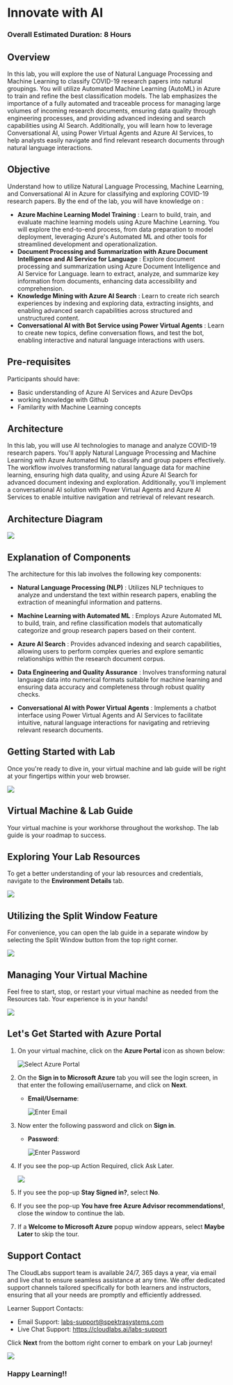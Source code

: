 # Innovate with AI

### Overall Estimated Duration: 8 Hours

## Overview

In this lab, you will explore the use of Natural Language Processing and Machine Learning to classify COVID-19 research papers into natural groupings. You will utilize Automated Machine Learning (AutoML) in Azure to train and refine the best classification models. The lab emphasizes the importance of a fully automated and traceable process for managing large volumes of incoming research documents, ensuring data quality through engineering processes, and providing advanced indexing and search capabilities using AI Search. Additionally, you will learn how to leverage Conversational AI, using Power Virtual Agents and Azure AI Services, to help analysts easily navigate and find relevant research documents through natural language interactions.

## Objective

Understand how to utilize Natural Language Processing, Machine Learning, and Conversational AI in Azure for classifying and exploring COVID-19 research papers. By the end of the lab, you will have knowledge on : 

- **Azure Machine Learning Model Training** : Learn to build, train, and evaluate machine learning models using Azure Machine Learning. You will explore the end-to-end process, from data preparation to model deployment, leveraging Azure's Automated ML and other tools for streamlined development and operationalization.
- **Document Processing and Summarization with Azure Document Intelligence and AI Service for Language** : Explore document processing and summarization using Azure Document Intelligence and AI Service for Language. learn to extract, analyze, and summarize key information from documents, enhancing data accessibility and comprehension.
- **Knowledge Mining with Azure AI Search** : Learn to create rich search experiences by indexing and exploring data, extracting insights, and enabling advanced search capabilities across structured and unstructured content.
- **Conversational AI with Bot Service using Power Virtual Agents** : Learn to create new topics, define conversation flows, and test the bot, enabling interactive and natural language interactions with users.

## Pre-requisites

Participants should have:

- Basic understanding of Azure AI Services and Azure DevOps
- working knowledge with Github
- Familarity with Machine Learning concepts

## Architecture

In this lab, you will use AI technologies to manage and analyze COVID-19 research papers. You'll apply Natural Language Processing and Machine Learning with Azure Automated ML to classify and group papers effectively. The workflow involves transforming natural language data for machine learning, ensuring high data quality, and using Azure AI Search for advanced document indexing and exploration. Additionally, you'll implement a conversational AI solution with Power Virtual Agents and Azure AI Services to enable intuitive navigation and retrieval of relevant research.

## Architecture Diagram

![](media/updated-arch-new-v2.png)

## Explanation of Components

The architecture for this lab involves the following key components:

- **Natural Language Processing (NLP)** : Utilizes NLP techniques to analyze and understand the text within research papers, enabling the extraction of meaningful information and patterns.

- **Machine Learning with Automated ML** : Employs Azure Automated ML to build, train, and refine classification models that automatically categorize and group research papers based on their content.

- **Azure AI Search** : Provides advanced indexing and search capabilities, allowing users to perform complex queries and explore semantic relationships within the research document corpus.

- **Data Engineering and Quality Assurance** : Involves transforming natural language data into numerical formats suitable for machine learning and ensuring data accuracy and completeness through robust quality checks.

- **Conversational AI with Power Virtual Agents** : Implements a chatbot interface using Power Virtual Agents and AI Services to facilitate intuitive, natural language interactions for navigating and retrieving relevant research documents.

## Getting Started with Lab
Once you're ready to dive in, your virtual machine and lab guide will be right at your fingertips within your web browser.

![](media/getting-started-1.png)

## Virtual Machine & Lab Guide
Your virtual machine is your workhorse throughout the workshop. The lab guide is your roadmap to success.

## Exploring Your Lab Resources
To get a better understanding of your lab resources and credentials, navigate to the **Environment Details** tab.

![](media/getting-started-2.png)

## Utilizing the Split Window Feature
For convenience, you can open the lab guide in a separate window by selecting the Split Window button from the top right corner.

![](media/getting-started-3.png)

## Managing Your Virtual Machine
Feel free to start, stop, or restart your virtual machine as needed from the Resources tab. Your experience is in your hands!

![](media/getting-started-5.png)

## Let's Get Started with Azure Portal
 
1. On your virtual machine, click on the **Azure Portal** icon as shown below:
 
   ![](./media/select-azureportal.png "Select Azure Portal")

1. On the **Sign in to Microsoft Azure** tab you will see the login screen, in that enter the following email/username, and click on **Next**. 

   * **Email/Username**: <inject key="AzureAdUserEmail"></inject>
   
      ![](../media/user-email.png "Enter Email")
     
1. Now enter the following password and click on **Sign in**.
   
   * **Password**: <inject key="AzureAdUserPassword"></inject>
   
      ![](../media/user-pass.png "Enter Password")

1. If you see the pop-up Action Required, click Ask Later.

   ![](../media/asklater.png)
     
1. If you see the pop-up **Stay Signed in?**, select **No**.

1. If you see the pop-up **You have free Azure Advisor recommendations!**, close the window to continue the lab.

1. If a **Welcome to Microsoft Azure** popup window appears, select **Maybe Later** to skip the tour.

## Support Contact

The CloudLabs support team is available 24/7, 365 days a year, via email and live chat to ensure seamless assistance at any time. We offer dedicated support channels tailored specifically for both learners and instructors, ensuring that all your needs are promptly and efficiently addressed.

Learner Support Contacts:

- Email Support: labs-support@spektrasystems.com
- Live Chat Support: https://cloudlabs.ai/labs-support

Click **Next** from the bottom right corner to embark on your Lab journey!

![](media/next.png)

### Happy Learning!!

